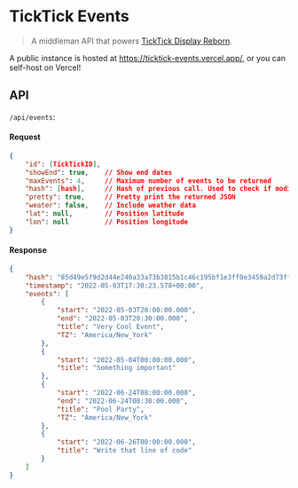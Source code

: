 # TickTick Events

> A middleman API that powers [TickTick Display Reborn](https://github.com/ksmarty/ticktick-display-reborn).

A public instance is hosted at https://ticktick-events.vercel.app/, or you can self-host on Vercel!

## API

`/api/events`:

#### Request

```json
{
	"id": [TickTickID],
	"showEnd": true, 	// Show end dates
	"maxEvents": 4,		// Maximum number of events to be returned
	"hash": [hash],		// Hash of previous call. Used to check if modified
	"pretty": true,		// Pretty print the returned JSON
    "weater": false,    // Include weather data
    "lat": null,        // Position latitude
    "lon": null         // Position longitude
}
```

#### Response

```json
{
    "hash": "85d49e5f9d2d44e240a33a73b3815b1c46c195bf1e3ff0e3459a2d73ff9ec523",
    "timestamp": "2022-05-03T17:30:23.578+00:00",
    "events": [
        {
            "start": "2022-05-03T20:00:00.000",
            "end": "2022-05-03T20:30:00.000",
            "title": "Very Cool Event",
            "TZ": "America/New_York"
        },
        {
            "start": "2022-05-04T00:00:00.000",
            "title": "Something important"
        },
        {
            "start": "2022-06-24T08:00:00.000",
            "end": "2022-06-24T08:30:00.000",
            "title": "Pool Party",
            "TZ": "America/New_York"
        },
        {
            "start": "2022-06-26T00:00:00.000",
            "title": "Write that line of code"
        }
    ]
}
```

